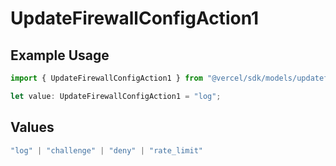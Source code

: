 # UpdateFirewallConfigAction1

## Example Usage

```typescript
import { UpdateFirewallConfigAction1 } from "@vercel/sdk/models/updatefirewallconfigop.js";

let value: UpdateFirewallConfigAction1 = "log";
```

## Values

```typescript
"log" | "challenge" | "deny" | "rate_limit"
```